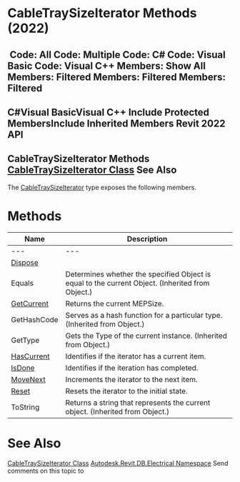 # CableTraySizeIterator Methods (2022)

﻿
 Code: All Code: Multiple Code: C# Code: Visual Basic Code: Visual C++  Members: Show All Members: Filtered Members: Filtered Members: Filtered   
---  
C#Visual BasicVisual C++
Include Protected MembersInclude Inherited Members
Revit 2022 API  
---  
CableTraySizeIterator Methods  
[CableTraySizeIterator Class](474b13d0-1543-32d8-bb41-205d8cdd449f.md "CableTraySizeIterator Class") See Also  
---  
The [CableTraySizeIterator](474b13d0-1543-32d8-bb41-205d8cdd449f.md "CableTraySizeIterator Class") type exposes the following members.
# Methods
| Name | Description |
| --- | --- |
| --- | --- | --- |
| [Dispose](dbcdd265-1bc2-2b01-35d1-7e246a4d2a83.md "Dispose Method") |
| Equals | Determines whether the specified Object is equal to the current Object. (Inherited from Object.) |
| [GetCurrent](9685cd25-4b38-fc59-5acb-240d6e9f9ee2.md "GetCurrent Method") | Returns the current MEPSize. |
| GetHashCode | Serves as a hash function for a particular type.  (Inherited from Object.) |
| GetType | Gets the Type of the current instance. (Inherited from Object.) |
| [HasCurrent](2e236a2a-52b2-4371-b1eb-f49c2f590267.md "HasCurrent Method") | Identifies if the iterator has a current item. |
| [IsDone](ccc7e176-c815-4a6e-421c-287116f29a30.md "IsDone Method") | Identifies if the iteration has completed. |
| [MoveNext](7fa204bb-df36-2a86-951d-422ce66e3fc3.md "MoveNext Method") | Increments the iterator to the next item. |
| [Reset](1f0364dd-b6a7-b501-0d85-eab4d4a3ffc8.md "Reset Method") | Resets the iterator to the initial state. |
| ToString | Returns a string that represents the current object. (Inherited from Object.) |

# See Also
[CableTraySizeIterator Class](474b13d0-1543-32d8-bb41-205d8cdd449f.md "CableTraySizeIterator Class")
[Autodesk.Revit.DB.Electrical Namespace](212a1314-7843-2c6c-3322-363127e4059f.md "Autodesk.Revit.DB.Electrical Namespace")
Send comments on this topic to 